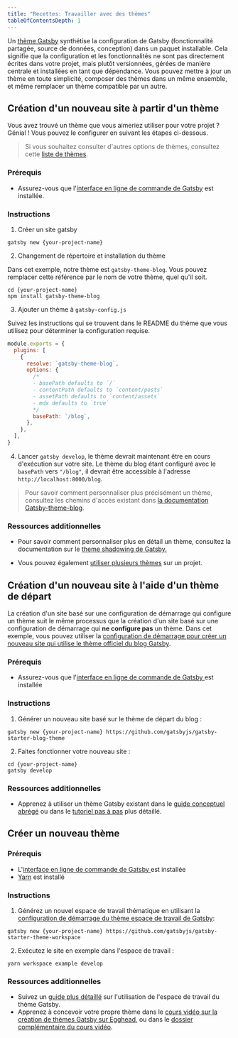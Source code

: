 ```yaml
---
title: "Recettes: Travailler avec des thèmes"
tableOfContentsDepth: 1
---
```


Un [thème Gatsby](/docs/themes/what-are-gatsby-themes) synthétise la configuration de Gatsby (fonctionnalité partagée, source de données, conception) dans un paquet installable. Cela signifie que la configuration et les fonctionnalités ne sont pas directement écrites dans votre projet, mais plutôt versionnées, gérées de manière centrale et installées en tant que dépendance. Vous pouvez mettre à jour un thème en toute simplicité, composer des thèmes dans un même ensemble, et même remplacer un thème compatible par un autre.

## Création d'un nouveau site à partir d'un thème

Vous avez trouvé un thème que vous aimeriez utiliser pour votre projet ? Génial ! Vous pouvez le configurer en suivant les étapes ci-dessous.

> Si vous souhaitez consulter d'autres options de thèmes, consultez cette [liste de thèmes](/plugins?=gatsby-theme).

### Prérequis

- Assurez-vous que l'[interface en ligne de commande de Gatsby](/docs/gatsby-cli) est installée.

### Instructions

1. Créer un site gatsby

```shell
gatsby new {your-project-name}
```

2. Changement de répertoire et installation du thème

Dans cet exemple, notre thème est `gatsby-theme-blog`. Vous pouvez remplacer cette référence par le nom de votre thème, quel qu'il soit.

```shell
cd {your-project-name}
npm install gatsby-theme-blog
```

3. Ajouter un thème à `gatsby-config.js`

Suivez les instructions qui se trouvent dans le README du thème que vous utilisez pour déterminer la configuration requise.

```javascript:title=gatsby-config.js
module.exports = {
  plugins: [
    {
      resolve: `gatsby-theme-blog`,
      options: {
        /*
        - basePath defaults to `/`
        - contentPath defaults to `content/posts`
        - assetPath defaults to `content/assets`
        - mdx defaults to `true`
        */
        basePath: `/blog`,
      },
    },
  ],
}
```

4. Lancer `gatsby develop`, le thème devrait maintenant être en cours d'exécution sur votre site. Le thème du blog étant configuré avec le `basePath` vers `"/blog"`, il devrait être accessible à l'adresse `http://localhost:8000/blog`.

> Pour savoir comment personnaliser plus précisément un thème, consultez les chemins d'accès existant dans [la documentation Gatsby-theme-blog](/packages/gatsby-theme-blog/#theme-options).

### Ressources additionnelles

- Pour savoir comment personnaliser plus en détail un thème, consultez la documentation sur le [theme shadowing de Gatsby.](/docs/themes/shadowing/)

- Vous pouvez également [utiliser plusieurs thèmes](/docs/themes/using-multiple-gatsby-themes/) sur un projet.

## Création d'un nouveau site à l'aide d'un thème de départ

La création d'un site basé sur une configuration de démarrage qui configure un thème suit le même processus que la création d'un site basé sur une configuration de démarrage qui **ne configure pas** un thème. Dans cet exemple, vous pouvez utiliser la [configuration de démarrage pour créer un nouveau site qui utilise le thème officiel du blog Gatsby](https://github.com/gatsbyjs/gatsby-starter-blog-theme).

### Prérequis

- Assurez-vous que l'[interface en ligne de commande de Gatsby ](/docs/gatsby-cli) est installée

### Instructions

1. Générer un nouveau site basé sur le thème de départ du blog :

```shell
gatsby new {your-project-name} https://github.com/gatsbyjs/gatsby-starter-blog-theme
```

2. Faites fonctionner votre nouveau site :

```shell
cd {your-project-name}
gatsby develop
```

### Ressources additionnelles

- Apprenez à utiliser un thème Gatsby existant dans le [guide conceptuel abrégé](/docs/themes/using-a-gatsby-theme) ou dans le [tutoriel pas à pas](/tutorial/using-a-theme) plus détaillé.

## Créer un nouveau thème

<EggheadEmbed
  lessonLink="https://egghead.io/lessons/gatsby-use-the-gatsby-theme-workspace-starter-to-begin-building-a-new-theme"
  lessonTitle="Use the Gatsby Theme Workspace Starter to Begin Building a New Theme"
/>

### Prérequis

- L'[interface en ligne de commande de Gatsby ](/docs/gatsby-cli) est installée
- [Yarn](https://yarnpkg.com/lang/en/docs/install/#mac-stable) est installé

### Instructions

1. Générez un nouvel espace de travail thématique en utilisant la [configuration de démarrage du thème espace de travail de Gatsby](https://github.com/gatsbyjs/gatsby-starter-theme-workspace):

```shell
gatsby new {your-project-name} https://github.com/gatsbyjs/gatsby-starter-theme-workspace
```

2. Exécutez le site en exemple dans l'espace de travail :

```shell
yarn workspace example develop
```

### Ressources additionnelles

- Suivez un [guide plus détaillé](/docs/themes/building-themes/) sur l'utilisation de l'espace de travail du thème Gatsby.
- Apprenez à concevoir votre propre thème dans le [cours vidéo sur la création de thèmes Gatsby sur Egghead](https://egghead.io/courses/gatsby-theme-authoring), ou dans le [dossier complémentaire du cours vidéo](/tutorial/building-a-theme).
